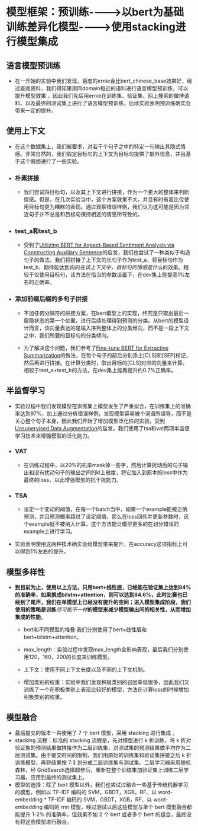 
# 模型框架：预训练---->以bert为基础训练差异化模型---->使用stacking进行模型集成

## 语言模型预训练

- 在一开始的实验中我们发现，百度的ernie会比bert_chinese_base效果好，经过查阅资料，我们得知果用同domain相近的语料进行语言模型预训练，可以提升模型效果
，因此我们先后用ernie在训练集、验证集、网上搜索的微博语料、以及最终的测试集上进行了语言模型预训练，后续实验表明预训练确实会带来一定的提升。

## 使用上下文

  + 在这个数据集上，我们被要求，对若干个句子之中的特定一句输出其隐式情感。非常自然的，我们假定目标句的上下文为目标句提供了额外信息，并且基于这个假想进行了一些实验。

- ### **朴素拼接**

  + 我们尝试将目标句，以及其上下文进行拼接，作为一个更大的整体来判断情感。但是，在几次实验当中，这个方案效果不大，并且有时有着比仅使用目标句更为糟糕的表现。通过观察错误样例，我们认为这可能是因为邻近句子并不总是和目标句保持相近的情感所导致的。

- ### **test_a和test_b**

  + 受到了[Utilizing BERT for Aspect-Based Sentiment Analysis via Constructing Auxiliary Sentence](https://www.aclweb.org/anthology/N19-1035)的启发，我们也尝试了一种类似于构造句子的做法。我们将拼接了上下文的长句子作为test_a，将目标句作为test_b，期待能达到询问*在该上下文中，目标句的情感是什么*的效果。相较于仅使用目标句，该方法在恰当的参数设置下，在dev集上能提高1%左右的正确率。

- ### **添加前缀后缀的多句子拼接**

  + 不加任何分隔符的拼接方案，在bert模型上的实现，终究是只取出最后一层隐状态的第一个位置，进行后续处理得到预测的分类。从bert的模型设计而言，该向量表达的是输入序列整体上的分类倾向，而不是一段上下文之中，我们所要的目标句的分类倾向。

  + 为了解决这个问题，我们参考了[Fine-tune BERT for Extractive Summarization](https://arxiv.org/abs/1903.10318)的做法，在每个句子的前后分别添上\[CLS]和\[SEP]标记，然后再进行拼接。在计算分类时，取出目标的\[CLS]对应的向量来计算。相较于test_a+test_b的方法，在dev集上能再提升约0.7%正确率。


## 半监督学习

+ 实验过程中我们发现模型在训练集上模型发生了严重拟合，在训练集上的准确率达到97%，加上通过分析错误样例，发现模型容易被个词语所误导，而不是关心整个句子本身，因此我们开始了增加模型泛化性的实验。受到[Unsupervised Data Augmentation](https://github.com/google-research/uda)的启发，我们使用了tsa和vat两项半监督学习技术来增强模型的泛化能力。

+ ### VAT
    
    - 在训练过程中，以20%的机率mask掉一些字，然后计算扰动后的句子输出和没有扰动句子的输出之间的kl上散度，将它加入到原本的loss中作为最终的loss，以此增强模型的抗干扰能力。

+ ### TSA
    
    - 设定一个变动的阈值，在每一个batch当中，如果一个example能被正确预测，并且预测概率超过了设定阈值，那么在loss回传并更新参数时，这个example就不被纳入计算。这个方法能让模型更多的在划分错误的example上进行学习。

+ 实验表明使用这两种技术确实会给模型带来提升，在accuracy这项指标上可以得到1%左右的提升。


## 模型多样性

+ **到目前为止，使用以上方法，只用bert+线性层，已经能在验证集上达到84%的准确率，如果换成bilstm+attention，则可以达到84.6%，此时比赛也已经到了尾声，我们在单模型上已经没有提升的空间；进入模型集成阶段，我们使用的策略是训练***尽可能不一样***的模型来减少模型输出间的相关性，从而增加集成的性能**。

  - bert和不同模型的堆叠:我们分别使用了bert+线性层和bert+bilstm+attention。

  - max_length：实验过程中发现max_length会影响表现，最后我们分别使用120，160，200的长度来训练模型。

  - 上下文：使用不同上下文长度以及不同的上下文机制。

  - 增加类别的权重：实验中我们发现积极类别的召回率低很多，因此我们又训练了一个在积极类别上表现比较好的模型，方法在计算loss的时候增加积极类别的权重。
 
 ## 模型融合

- 最后提交的版本一共使用了 7 个 bert 模型，采用 stacking 进行集成 。
- stacking 流程：标准的 stacking 流程是，先对模型进行 k 折训练，将 k 折对验证集的预测结果做拼接作为二层训练集，对测试集的预测结果做平均作为二层测试集。由于提交时间的限制，我们用原始的训练集和验证集拼接之后 k 折训练模型，再将结果按 7:3 划分成二层训练集与测试集。二层学习器采用随机森林，经 GridSearch选择超参后，重新在整个训练集加验证集上训练二层学习器，应用到最终的测试集上。
- 模型的选择：除了 bert 模型以外，我们也尝试过融合一些基于传统机器学习的模型，例如以 TF-IDF 编码的 SVM，GBDT，XGB，RF、以 word-embedding * TF-IDF 编码的 SVM，GBDT，XGB，RF、以 word-embedding 编码的 rnn 模型，经过测试以后这些模型与单个 bert 模型融合都能提升 1-2% 的准确率，但效果不如 2 个 bert 或者多个 bert 的组合，最终没有将这些模型进行融合。
